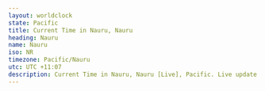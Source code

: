 ```yaml
---
layout: worldclock
state: Pacific
title: Current Time in Nauru, Nauru
heading: Nauru
name: Nauru
iso: NR
timezone: Pacific/Nauru
utc: UTC +11:07
description: Current Time in Nauru, Nauru [Live], Pacific. Live update now time in Nauru, timezone Pacific/Nauru, UTC +11:07, Country ISO code & Current Local Time.
---
```


